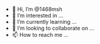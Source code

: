 - 👋 Hi, I’m @1468msh
- 👀 I’m interested in ...
- 🌱 I’m currently learning ...
- 💞️ I’m looking to collaborate on ...
- 📫 How to reach me ...

<!---
1468msh/1468msh is a ✨ special ✨ repository because its `README.md` (this file) appears on your GitHub profile.
You can click the Preview link to take a look at your changes.
--->

